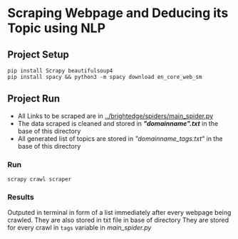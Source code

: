 # Scraping Webpage and Deducing its Topic using NLP

## Project Setup

`pip install Scrapy beautifulsoup4 ` <br>
`pip install spacy && python3 -m spacy download en_core_web_sm`


## Project Run

- All Links to be scraped are in [../brightedge/spiders/main_spider.py](../brightedge/spiders/main_spider.py)
- The data scraped is cleaned and stored in **_"domainname".txt_** in the base of this directory
- All generated list of topics are stored in *"domainname_tags.txt"* in the base of this directory

### Run
`scrapy crawl scraper`

### Results
 Outputed in terminal in form of a list immediately after every webpage being crawled.
 They are also stored in txt file in base of directory
 They are stored for every crawl in `tags` variable in *main_spider.py*
